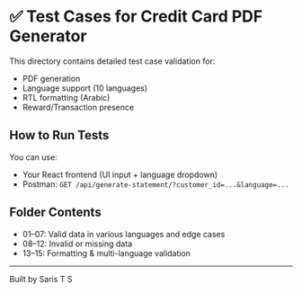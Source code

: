 # ✅ Test Cases for Credit Card PDF Generator

This directory contains detailed test case validation for:
- PDF generation
- Language support (10 languages)
- RTL formatting (Arabic)
- Reward/Transaction presence

## How to Run Tests

You can use:
- Your React frontend (UI input + language dropdown)
- Postman: `GET /api/generate-statement/?customer_id=...&language=...`

## Folder Contents
- 01–07: Valid data in various languages and edge cases
- 08–12: Invalid or missing data
- 13–15: Formatting & multi-language validation

---

Built by Saris T S
